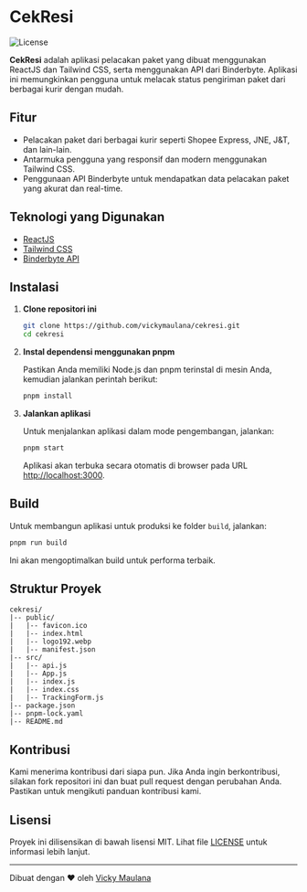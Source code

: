 # CekResi

![License](https://img.shields.io/badge/license-MIT-blue.svg)

**CekResi** adalah aplikasi pelacakan paket yang dibuat menggunakan ReactJS dan Tailwind CSS, serta menggunakan API dari Binderbyte. Aplikasi ini memungkinkan pengguna untuk melacak status pengiriman paket dari berbagai kurir dengan mudah.

## Fitur

- Pelacakan paket dari berbagai kurir seperti Shopee Express, JNE, J&T, dan lain-lain.
- Antarmuka pengguna yang responsif dan modern menggunakan Tailwind CSS.
- Penggunaan API Binderbyte untuk mendapatkan data pelacakan paket yang akurat dan real-time.

## Teknologi yang Digunakan

- [ReactJS](https://reactjs.org/)
- [Tailwind CSS](https://tailwindcss.com/)
- [Binderbyte API](https://binderbyte.com/)

## Instalasi

1. **Clone repositori ini**

   ```bash
   git clone https://github.com/vickymaulana/cekresi.git
   cd cekresi
   ```

2. **Instal dependensi menggunakan pnpm**

   Pastikan Anda memiliki Node.js dan pnpm terinstal di mesin Anda, kemudian jalankan perintah berikut:

   ```bash
   pnpm install
   ```

3. **Jalankan aplikasi**

   Untuk menjalankan aplikasi dalam mode pengembangan, jalankan:

   ```bash
   pnpm start
   ```

   Aplikasi akan terbuka secara otomatis di browser pada URL [http://localhost:3000](http://localhost:3000).

## Build

Untuk membangun aplikasi untuk produksi ke folder `build`, jalankan:

```bash
pnpm run build
```

Ini akan mengoptimalkan build untuk performa terbaik.

## Struktur Proyek

```plaintext
cekresi/
|-- public/
|   |-- favicon.ico
|   |-- index.html
|   |-- logo192.webp
|   |-- manifest.json
|-- src/
|   |-- api.js
|   |-- App.js
|   |-- index.js
|   |-- index.css
|   |-- TrackingForm.js
|-- package.json
|-- pnpm-lock.yaml
|-- README.md
```

## Kontribusi

Kami menerima kontribusi dari siapa pun. Jika Anda ingin berkontribusi, silakan fork repositori ini dan buat pull request dengan perubahan Anda. Pastikan untuk mengikuti panduan kontribusi kami.

## Lisensi

Proyek ini dilisensikan di bawah lisensi MIT. Lihat file [LICENSE](LICENSE) untuk informasi lebih lanjut.

---

Dibuat dengan ❤️ oleh [Vicky Maulana](https://github.com/vickymaulana)